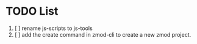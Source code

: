 # TODO List

1. [ ] rename js-scripts to js-tools
2. [ ] add the create command in zmod-cli to create a new zmod project.